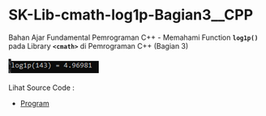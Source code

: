 # SK-Lib-cmath-log1p-Bagian3__CPP
Bahan Ajar Fundamental Pemrograman C++ - Memahami Function <code><b>log1p()</b></code> pada Library <code><b>&lt;cmath></b></code> di Pemrograman C++ (Bagian 3)<br><br>
<img src="https://github.com/RizkyKhapidsyah/SK-Lib-cmath-log1p-Bagian3__CPP/blob/master/SK-Lib-cmath-log1p-Bagian3__CPP/result/001.PNG"><br><br>
Lihat Source Code : <br>
- <a href="https://github.com/RizkyKhapidsyah/SK-Lib-cmath-log1p-Bagian3__CPP/blob/master/SK-Lib-cmath-log1p-Bagian3__CPP/Source.cpp">Program</a>
